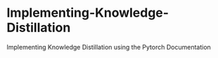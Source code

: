 # Implementing-Knowledge-Distillation
Implementing Knowledge Distillation using the Pytorch Documentation
